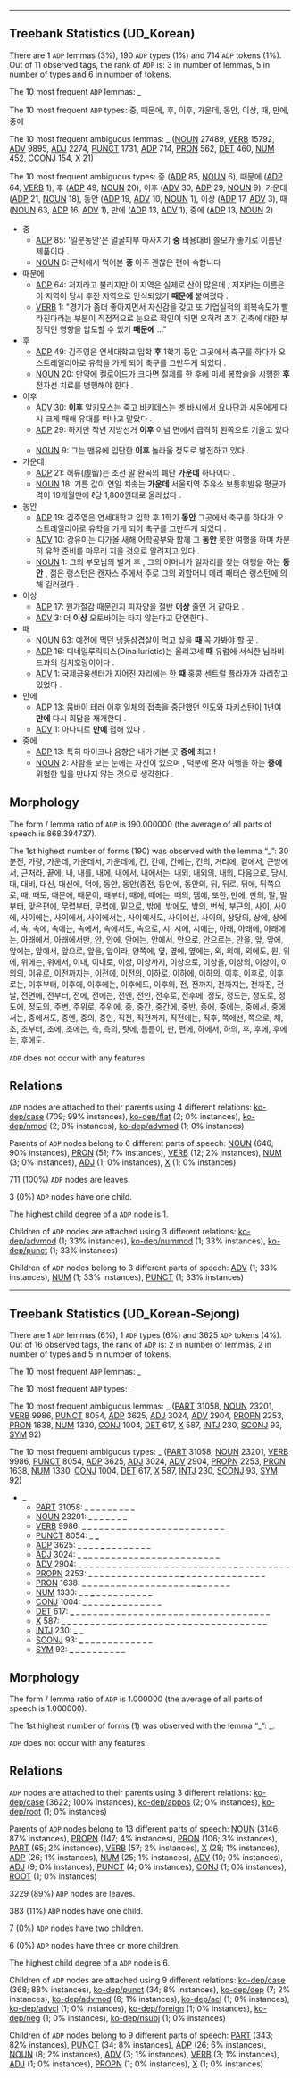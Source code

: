 

--------------------------------------------------------------------------------

## Treebank Statistics (UD_Korean)

There are 1 `ADP` lemmas (3%), 190 `ADP` types (1%) and 714 `ADP` tokens (1%).
Out of 11 observed tags, the rank of `ADP` is: 3 in number of lemmas, 5 in number of types and 6 in number of tokens.

The 10 most frequent `ADP` lemmas: _

The 10 most frequent `ADP` types:  중, 때문에, 후, 이후, 가운데, 동안, 이상, 때, 만에, 중에

The 10 most frequent ambiguous lemmas: _ ([NOUN]() 27489, [VERB]() 15792, [ADV]() 9895, [ADJ]() 2274, [PUNCT]() 1731, [ADP]() 714, [PRON]() 562, [DET]() 460, [NUM]() 452, [CCONJ]() 154, [X]() 21)

The 10 most frequent ambiguous types:  중 ([ADP]() 85, [NOUN]() 6), 때문에 ([ADP]() 64, [VERB]() 1), 후 ([ADP]() 49, [NOUN]() 20), 이후 ([ADV]() 30, [ADP]() 29, [NOUN]() 9), 가운데 ([ADP]() 21, [NOUN]() 18), 동안 ([ADP]() 19, [ADV]() 10, [NOUN]() 1), 이상 ([ADP]() 17, [ADV]() 3), 때 ([NOUN]() 63, [ADP]() 16, [ADV]() 1), 만에 ([ADP]() 13, [ADV]() 1), 중에 ([ADP]() 13, [NOUN]() 2)


* 중
  * [ADP]() 85: '일분동안'은 얼굴피부 마사지기 <b>중</b> 비용대비 쓸모가 좋기로 이름난 제품이다 .
  * [NOUN]() 6: 근처에서 먹어본 <b>중</b> 아주 괜찮은 편에 속합니다
* 때문에
  * [ADP]() 64: 저지라고 불리지만 이 지역은 실제로 산이 많은데 , 저지라는 이름은 이 지역이 당시 후진 지역으로 인식되었기 <b>때문에</b> 붙여졌다 .
  * [VERB]() 1: "경기가 좀더 좋아지면서 자신감을 갖고 또 기업실적의 회복속도가 빨라진다라는 부분이 직접적으로 눈으로 확인이 되면 오히려 초기 긴축에 대한 부정적인 영향을 압도할 수 있기 <b>때문에</b> ..."
* 후
  * [ADP]() 49: 김주영은 연세대학교 입학 <b>후</b> 1학기 동안 그곳에서 축구를 하다가 오스트레일리아로 유학을 가게 되어 축구를 그만두게 되었다 .
  * [NOUN]() 20: 만약에 켈로이드가 크다면 절제를 한 후에 미세 봉합술을 시행한 <b>후</b> 전자선 치료를 병행해야 한다 .
* 이후
  * [ADV]() 30: <b>이후</b> 알키모스는 죽고 바키데스는 벳 바시에서 요나단과 시몬에게 다시 크게 패해 유대를 떠나고 말았다 .
  * [ADP]() 29: 하지만 작년 지방선거 <b>이후</b> 이념 면에서 급격히 왼쪽으로 기울고 있다 .
  * [NOUN]() 9: 그는 맨유에 입단한 <b>이후</b> 놀라울 정도로 발전하고 있다 .
* 가운데
  * [ADP]() 21: 허류(虛留)는 조선 말 환곡의 폐단 <b>가운데</b> 하나이다 .
  * [NOUN]() 18: 기름 값이 연일 치솟는 <b>가운데</b> 서울지역 주유소 보통휘발유 평균가격이 19개월만에 ℓ당 1,800원대로 올라섰다 .
* 동안
  * [ADP]() 19: 김주영은 연세대학교 입학 후 1학기 <b>동안</b> 그곳에서 축구를 하다가 오스트레일리아로 유학을 가게 되어 축구를 그만두게 되었다 .
  * [ADV]() 10: 강유미는 다가올 새해 어학공부와 함께 그 <b>동안</b> 못한 여행을 하며 차분히 유학 준비를 마무리 지을 것으로 알려지고 있다 .
  * [NOUN]() 1: 그의 부모님의 별거 후 , 그의 어머니가 일자리를 찾는 여행을 하는 <b>동안</b> , 젊은 랭스턴은 캔자스 주에서 주로 그의 외할머니 메리 패터슨 랭스턴에 의해 길러졌다 .
* 이상
  * [ADP]() 17: 원가절감 때문인지 피자양을 절반 <b>이상</b> 줄인 거 같아요 .
  * [ADV]() 3: 더 <b>이상</b> 오토바이는 타지 않는다고 단언한다 .
* 때
  * [NOUN]() 63: 예전에 먹던 냉동삼겹살이 먹고 싶을 <b>때</b> 꼭 가봐야 할 곳 .
  * [ADP]() 16: 디네일루릭티스(Dinailurictis)는 올리고세 <b>때</b> 유럽에 서식한 님라비드과의 검치호랑이이다 .
  * [ADV]() 1: 국제금융센터가 지어진 자리에는 한 <b>때</b> 홍콩 센트럴 플라자가 자리잡고 있었다 .
* 만에
  * [ADP]() 13: 뭄바이 테러 이후 일체의 접촉을 중단했던 인도와 파키스탄이 1년여 <b>만에</b> 다시 회담을 재개한다 .
  * [ADV]() 1: 아나디르 <b>만에</b> 접해 있다 .
* 중에
  * [ADP]() 13: 특히 마이크나 음향은 내가 가본 곳 <b>중에</b> 최고 !
  * [NOUN]() 2: 사람을 보는 눈에는 자신이 있으며 , 덕분에 혼자 여행을 하는 <b>중에</b> 위험한 일을 만나지 않는 것으로 생각한다 .

## Morphology

The form / lemma ratio of `ADP` is 190.000000 (the average of all parts of speech is 868.394737).

The 1st highest number of forms (190) was observed with the lemma “_”: 30분전, 가량, 가운데, 가운데서, 가운데에, 간, 간에, 간에는, 간의, 거리에, 곁에서, 근방에서, 근처라, 끝에, 내, 내를, 내에, 내에서, 내에서는, 내외, 내외의, 내의, 다음으로, 당시, 대, 대비, 대신, 대신에, 덕에, 동안, 동안(종전, 동안에, 동안의, 뒤, 뒤로, 뒤에, 뒤쪽으로, 때, 때도, 때문에, 때문이, 때부터, 때에, 때에는, 때의, 땜에, 또한, 만에, 만의, 말, 말부터, 맞은편에, 무렵부터, 무렵에, 밑으로, 밖에, 밖에도, 밖의, 번씩, 부근의, 사이, 사이에, 사이에는, 사이에서, 사이에서는, 사이에서도, 사이에선, 사이의, 상당의, 상에, 상에서, 속, 속에, 속에는, 속에서, 속에서도, 속으로, 시, 시에, 시에는, 아래, 아래에, 아래에는, 아래에서, 아래에서만, 안, 안에, 안에는, 안에서, 안으로, 안으로는, 안을, 앞, 앞에, 앞에는, 앞에서, 앞으로, 앞을, 앞이라, 양쪽에, 옆, 옆에, 옆에는, 외, 외에, 외에도, 원, 위에, 위에는, 위에서, 이내, 이내로, 이상, 이상까지, 이상으로, 이상을, 이상의, 이상이, 이외의, 이유로, 이전까지는, 이전에, 이전의, 이하로, 이하에, 이하의, 이후, 이후로, 이후로는, 이후부터, 이후에, 이후에는, 이후에도, 이후의, 전, 전까지, 전까지는, 전까진, 전날, 전면에, 전부터, 전에, 전에는, 전엔, 전인, 전후로, 전후에, 정도, 정도는, 정도로, 정도에, 정도의, 주변, 주위로, 주위에, 중, 중간, 중간에, 중반, 중에, 중에는, 중에서, 중에서는, 중에서도, 중엔, 중의, 중인, 직전, 직전까지, 직전에는, 직후, 쪽에선, 쪽으로, 채, 초, 초부터, 초에, 초에는, 측, 측의, 탓에, 틈틈이, 판, 편에, 하에서, 하의, 후, 후에, 후에는, 후에도.

`ADP` does not occur with any features.


## Relations

`ADP` nodes are attached to their parents using 4 different relations: [ko-dep/case]() (709; 99% instances), [ko-dep/flat]() (2; 0% instances), [ko-dep/nmod]() (2; 0% instances), [ko-dep/advmod]() (1; 0% instances)

Parents of `ADP` nodes belong to 6 different parts of speech: [NOUN]() (646; 90% instances), [PRON]() (51; 7% instances), [VERB]() (12; 2% instances), [NUM]() (3; 0% instances), [ADJ]() (1; 0% instances), [X]() (1; 0% instances)

711 (100%) `ADP` nodes are leaves.

3 (0%) `ADP` nodes have one child.

The highest child degree of a `ADP` node is 1.

Children of `ADP` nodes are attached using 3 different relations: [ko-dep/advmod]() (1; 33% instances), [ko-dep/nummod]() (1; 33% instances), [ko-dep/punct]() (1; 33% instances)

Children of `ADP` nodes belong to 3 different parts of speech: [ADV]() (1; 33% instances), [NUM]() (1; 33% instances), [PUNCT]() (1; 33% instances)



--------------------------------------------------------------------------------

## Treebank Statistics (UD_Korean-Sejong)

There are 1 `ADP` lemmas (6%), 1 `ADP` types (6%) and 3625 `ADP` tokens (4%).
Out of 16 observed tags, the rank of `ADP` is: 2 in number of lemmas, 2 in number of types and 5 in number of tokens.

The 10 most frequent `ADP` lemmas: _

The 10 most frequent `ADP` types:  _

The 10 most frequent ambiguous lemmas: _ ([PART]() 31058, [NOUN]() 23201, [VERB]() 9986, [PUNCT]() 8054, [ADP]() 3625, [ADJ]() 3024, [ADV]() 2904, [PROPN]() 2253, [PRON]() 1638, [NUM]() 1330, [CONJ]() 1004, [DET]() 617, [X]() 587, [INTJ]() 230, [SCONJ]() 93, [SYM]() 92)

The 10 most frequent ambiguous types:  _ ([PART]() 31058, [NOUN]() 23201, [VERB]() 9986, [PUNCT]() 8054, [ADP]() 3625, [ADJ]() 3024, [ADV]() 2904, [PROPN]() 2253, [PRON]() 1638, [NUM]() 1330, [CONJ]() 1004, [DET]() 617, [X]() 587, [INTJ]() 230, [SCONJ]() 93, [SYM]() 92)


* _
  * [PART]() 31058: _ _ _ _ _ <b>_</b> _ <b>_</b> _ <b>_</b> _ <b>_</b> _
  * [NOUN]() 23201: <b>_</b> <b>_</b> _ <b>_</b> _ _ <b>_</b> _ <b>_</b> _ <b>_</b> _ _
  * [VERB]() 9986: _ _ _ _ _ _ _ _ _ <b>_</b> _ _ _ _ _ _ _ _ _ _ _ <b>_</b> _ _ _ _ _
  * [PUNCT]() 8054: _ <b>_</b>
  * [ADP]() 3625: _ _ _ _ <b>_</b> _ _ _ _ _ _ _ _
  * [ADJ]() 3024: _ _ <b>_</b> _ _ _ _ _ _ _ _ _ _ _ _ _ _ _ <b>_</b> _ _ _ _ _ _ _ _
  * [ADV]() 2904: _ _ _ _ _ _ _ _ _ _ _ _ _ _ _ _ _ _ _ _ _ _ _ _ _ _ _ <b>_</b> _ _ _ _ _ _ _ _ _
  * [PROPN]() 2253: _ _ _ _ _ _ _ _ _ _ _ _ _ _ _ _ <b>_</b> _ _ _ _ _ _ _ _ _ _ _ _ _ _
  * [PRON]() 1638: _ _ _ _ _ _ _ _ _ _ _ _ _ _ _ _ _ _ _ _ <b>_</b> _ _ _ _ _
  * [NUM]() 1330: _ _ <b>_</b> _ _ _ _ _ _ _ _ _ _
  * [CONJ]() 1004: _ _ _ _ _ <b>_</b> _ _ _ _ _ _ _ _
  * [DET]() 617: <b>_</b> _ _ _ _ _ _ _ _ _ _ _ _ _ _ _ _ _ _ _ _ _ _ _ _ _ _ _ _ _ _ _ _ _ _
  * [X]() 587: _ _ _ _ <b>_</b> _ _ _ _ _ _ _ _ _ _ _ _ _ _ _ _ _ _ _ _ _ _ _ _ _ _ _ _ _ _ _
  * [INTJ]() 230: <b>_</b> _
  * [SCONJ]() 93: <b>_</b> _ _ _ _ _ _ _ _ _ _ _ _
  * [SYM]() 92: <b>_</b> _ _ _ _ _ _ _ _ _

## Morphology

The form / lemma ratio of `ADP` is 1.000000 (the average of all parts of speech is 1.000000).

The 1st highest number of forms (1) was observed with the lemma “_”: _.

`ADP` does not occur with any features.


## Relations

`ADP` nodes are attached to their parents using 3 different relations: [ko-dep/case]() (3622; 100% instances), [ko-dep/appos]() (2; 0% instances), [ko-dep/root]() (1; 0% instances)

Parents of `ADP` nodes belong to 13 different parts of speech: [NOUN]() (3146; 87% instances), [PROPN]() (147; 4% instances), [PRON]() (106; 3% instances), [PART]() (65; 2% instances), [VERB]() (57; 2% instances), [X]() (28; 1% instances), [ADP]() (26; 1% instances), [NUM]() (25; 1% instances), [ADV]() (10; 0% instances), [ADJ]() (9; 0% instances), [PUNCT]() (4; 0% instances), [CONJ]() (1; 0% instances), [ROOT]() (1; 0% instances)

3229 (89%) `ADP` nodes are leaves.

383 (11%) `ADP` nodes have one child.

7 (0%) `ADP` nodes have two children.

6 (0%) `ADP` nodes have three or more children.

The highest child degree of a `ADP` node is 6.

Children of `ADP` nodes are attached using 9 different relations: [ko-dep/case]() (368; 88% instances), [ko-dep/punct]() (34; 8% instances), [ko-dep/dep]() (7; 2% instances), [ko-dep/advmod]() (6; 1% instances), [ko-dep/acl]() (1; 0% instances), [ko-dep/advcl]() (1; 0% instances), [ko-dep/foreign]() (1; 0% instances), [ko-dep/neg]() (1; 0% instances), [ko-dep/nsubj]() (1; 0% instances)

Children of `ADP` nodes belong to 9 different parts of speech: [PART]() (343; 82% instances), [PUNCT]() (34; 8% instances), [ADP]() (26; 6% instances), [NOUN]() (8; 2% instances), [ADV]() (3; 1% instances), [VERB]() (3; 1% instances), [ADJ]() (1; 0% instances), [PROPN]() (1; 0% instances), [X]() (1; 0% instances)

